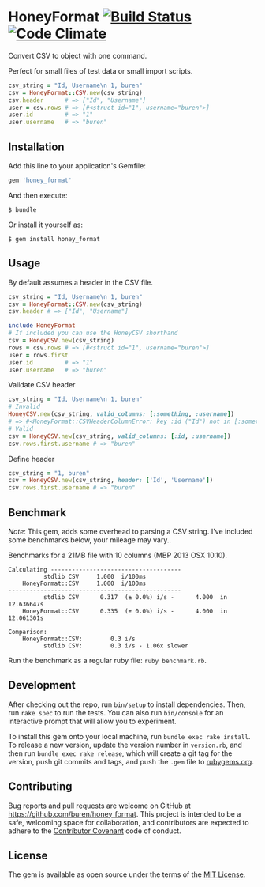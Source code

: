# HoneyFormat [![Build Status](https://travis-ci.org/buren/honey_format.svg)](https://travis-ci.org/buren/honey_format) [![Code Climate](https://codeclimate.com/github/buren/honey_format/badges/gpa.svg)](https://codeclimate.com/github/buren/honey_format)

Convert CSV to object with one command.

Perfect for small files of test data or small import scripts.

```ruby
csv_string = "Id, Username\n 1, buren"
csv = HoneyFormat::CSV.new(csv_string)
csv.header      # => ["Id", "Username"]
user = csv.rows # => [#<struct id="1", username="buren">]
user.id         # => "1"
user.username   # => "buren"
```

## Installation

Add this line to your application's Gemfile:

```ruby
gem 'honey_format'
```

And then execute:
```
$ bundle
```

Or install it yourself as:
```
$ gem install honey_format
```

## Usage

By default assumes a header in the CSV file.

```ruby
csv_string = "Id, Username\n 1, buren"
csv = HoneyFormat::CSV.new(csv_string)
csv.header # => ["Id", "Username"]

include HoneyFormat
# If included you can use the HoneyCSV shorthand
csv = HoneyCSV.new(csv_string)
rows = csv.rows # => [#<struct id="1", username="buren">]
user = rows.first
user.id         # => "1"
user.username   # => "buren"
```

Validate CSV header
```ruby
csv_string = "Id, Username\n 1, buren"
# Invalid
HoneyCSV.new(csv_string, valid_columns: [:something, :username])
# => #<HoneyFormat::CSVHeaderColumnError: key :id ("Id") not in [:something, :username]>
# Valid
csv = HoneyCSV.new(csv_string, valid_columns: [:id, :username])
csv.rows.first.username # => "buren"
```

Define header
```ruby
csv_string = "1, buren"
csv = HoneyCSV.new(csv_string, header: ['Id', 'Username'])
csv.rows.first.username # => "buren"
```

## Benchmark

_Note_: This gem, adds some overhead to parsing a CSV string. I've included some benchmarks below, your mileage may vary..

Benchmarks for a 21MB file with 10 columns (MBP 2013 OSX 10.10).

```
Calculating -------------------------------------
          stdlib CSV     1.000  i/100ms
    HoneyFormat::CSV     1.000  i/100ms
-------------------------------------------------
          stdlib CSV      0.317  (± 0.0%) i/s -      4.000  in  12.636647s
    HoneyFormat::CSV      0.335  (± 0.0%) i/s -      4.000  in  12.061301s

Comparison:
    HoneyFormat::CSV:        0.3 i/s
          stdlib CSV:        0.3 i/s - 1.06x slower
```

Run the benchmark as a regular ruby file: `ruby benchmark.rb`.

## Development

After checking out the repo, run `bin/setup` to install dependencies. Then, run `rake spec` to run the tests. You can also run `bin/console` for an interactive prompt that will allow you to experiment.

To install this gem onto your local machine, run `bundle exec rake install`. To release a new version, update the version number in `version.rb`, and then run `bundle exec rake release`, which will create a git tag for the version, push git commits and tags, and push the `.gem` file to [rubygems.org](https://rubygems.org).

## Contributing

Bug reports and pull requests are welcome on GitHub at https://github.com/buren/honey_format. This project is intended to be a safe, welcoming space for collaboration, and contributors are expected to adhere to the [Contributor Covenant](contributor-covenant.org) code of conduct.


## License

The gem is available as open source under the terms of the [MIT License](http://opensource.org/licenses/MIT).
